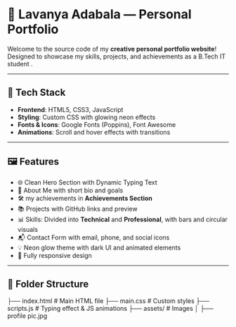 # 🌟 Lavanya Adabala — Personal Portfolio

Welcome to the source code of my **creative personal portfolio website**!  
Designed to showcase my skills, projects, and achievements as a B.Tech IT student .

---

## 🚀 Tech Stack

- **Frontend**: HTML5, CSS3, JavaScript  
- **Styling**: Custom CSS with glowing neon effects  
- **Fonts & Icons**: Google Fonts (Poppins), Font Awesome  
- **Animations**: Scroll and hover effects with transitions  

---

## 🖼️ Features

- 🌐 Clean Hero Section with Dynamic Typing Text  
- 🎯 About Me with short bio and goals  
- 🛠️ my achievements in **Achievements Section**  
- 📚 Projects with GitHub links and preview  
- 📊 Skills: Divided into **Technical** and **Professional**, with bars and circular visuals  
- 📬 Contact Form with email, phone, and social icons  
- 💡 Neon glow theme with dark UI and animated elements  
- 📱 Fully responsive design

---

## 📁 Folder Structure
├── index.html # Main HTML file
├── main.css # Custom styles
├── scripts.js # Typing effect & JS animations
├── assets/ # Images
│ ├── profile pic.jpg

